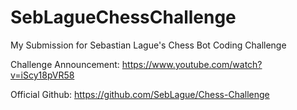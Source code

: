 # SebLagueChessChallenge
My Submission for Sebastian Lague's Chess Bot Coding Challenge

Challenge Announcement: https://www.youtube.com/watch?v=iScy18pVR58

Official Github: https://github.com/SebLague/Chess-Challenge
